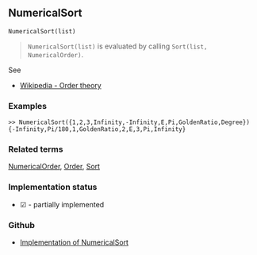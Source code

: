 ## NumericalSort

```
NumericalSort(list)
```

> `NumericalSort(list)` is evaluated by calling `Sort(list, NumericalOrder)`.
 
See
* [Wikipedia - Order theory](https://en.wikipedia.org/wiki/Order_theory)

### Examples

```
>> NumericalSort({1,2,3,Infinity,-Infinity,E,Pi,GoldenRatio,Degree}) 
{-Infinity,Pi/180,1,GoldenRatio,2,E,3,Pi,Infinity}
```

### Related terms 
[NumericalOrder](NumericalOrder.md), [Order](Order.md), [Sort](Sort.md)






### Implementation status

* &#x2611; - partially implemented

### Github

* [Implementation of NumericalSort](https://github.com/axkr/symja_android_library/blob/master/symja_android_library/matheclipse-core/src/main/java/org/matheclipse/core/builtin/StructureFunctions.java#L1414) 
